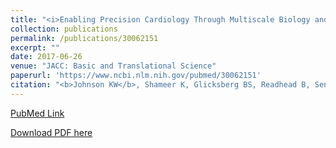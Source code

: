 ```yaml
---
title: "<i>Enabling Precision Cardiology Through Multiscale Biology and Systems Medicine</i>"
collection: publications
permalink: /publications/30062151
excerpt: "" 
date: 2017-06-26
venue: "JACC: Basic and Translational Science"
paperurl: 'https://www.ncbi.nlm.nih.gov/pubmed/30062151'
citation: "<b>Johnson KW</b>, Shameer K, Glicksberg BS, Readhead B, Sengupta PP, Björkegren JLM, Kovacic JC, Dudley JT. JACC Basic Transl Sci. 2017 Jun 26;2(3):311-327. doi: 10.1016/j.jacbts.2016.11.010. eCollection 2017 Jun. Review. PubMed ID: 30062151"
---
```


[PubMed Link](https://www.ncbi.nlm.nih.gov/pubmed/30062151)

[Download PDF here](https://kippjohnson.com/files/30062151.pdf)

<script type='text/javascript' src='https://d1bxh8uas1mnw7.cloudfront.net/assets/embed.js'></script>
<div class='altmetric-embed' data-badge-type="medium-donut" data-doi="10.1016/j.jacbts.2016.11.010" data-hide-no-mentions="true" data-hide-less-than="2" class="altmetric-embed"></div>
